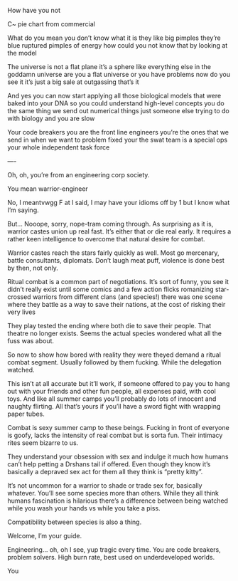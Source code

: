 How have you not

C~ pie chart from commercial

What do you mean you don’t know what it is they like big pimples they’re blue ruptured pimples of energy how could you not know that by looking at the model

The universe is not a flat plane it’s a sphere like everything else in the goddamn universe are you a flat universe or you have problems now do you see it it’s just a big sale at outgassing that’s it

And yes you can now start applying all those biological models that were baked into your DNA so you could understand high-level concepts you do the same thing we send out numerical things just someone else trying to do with biology and you are slow

Your code breakers you are the front line engineers you’re the ones that we send in when we want to problem fixed your the swat team is a special ops your whole independent task force

—-

Oh, oh, you’re from an engineering corp society.

You mean warrior-engineer

No, I meantvwgg F at I said, I may have your idioms off by 1 but I know what I’m saying.

But...
Nooope, sorry, nope-tram coming through. As surprising as it is, warrior castes union up real fast. It’s either that or die real early. It requires a rather keen intelligence to overcome that natural desire for combat.

Warrior castes reach the stars fairly quickly as well. Most go mercenary, battle consultants, diplomats. Don’t laugh meat puff, violence is done best by then, not only.

Ritual combat is a common part of negotiations. It’s sort of funny, you see it didn’t really exist until some comics and a few action flicks romanizing star-crossed warriors from different clans (and species!) there was one scene where they battle as a way to save their nations, at the cost of risking their very lives

They play tested the ending where both die to save their people. That theatre no longer exists. Seems the actual species wondered what all the fuss was about.

So now to show how bored with reality they were theyed demand a ritual combat segment. Usually followed by them fucking. While the delegation watched.

This isn’t at all accurate but it’ll work, if someone offered to pay you to hang out with your friends and other fun people, all expenses paid, with cool toys. And like all summer camps you’ll probably do lots of innocent and naughty flirting. All that’s yours if you’ll have a sword fight with wrapping paper tubes.

Combat is sexy summer camp to these beings. Fucking in front of everyone is goofy, lacks the intensity of real combat but is sorta fun. Their intimacy rites seem bizarre to us. 

They understand your obsession with sex and indulge it much how humans can’t help petting a Drshans tail if offered. Even though they know it’s basically a depraved sex act for them all they think is “pretty kitty”.

It’s not uncommon for a warrior to shade or trade sex for, basically whatever. You’ll see some species more than others. While they all think humans fascination is hilarious there’s a difference between being watched while you wash your hands vs while you take a piss.

Compatibility between species is also a thing. 

Welcome, I’m your guide.

Engineering... oh, oh I see, yup tragic every time. You are code breakers, problem solvers. High burn rate, best used on underdeveloped worlds.

You

